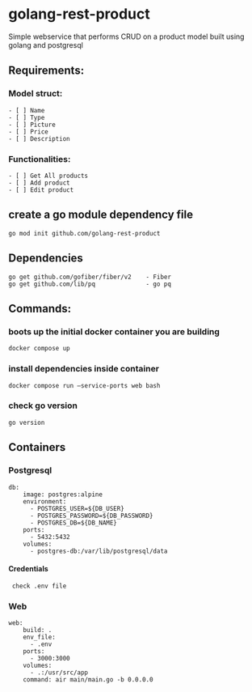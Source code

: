 # golang-rest-product
Simple webservice that performs CRUD on a product model built using golang and postgresql

## Requirements:
### Model struct:
    - [ ] Name
    - [ ] Type
    - [ ] Picture
    - [ ] Price
    - [ ] Description

### Functionalities:
    - [ ] Get All products
    - [ ] Add product
    - [ ] Edit product



## create a go module dependency file
```go mod init github.com/golang-rest-product```

## Dependencies
```
go get github.com/gofiber/fiber/v2    - Fiber
go get github.com/lib/pq              - go pq
```


## Commands:
### boots up the initial docker container you are building
```docker compose up``` 		


### install dependencies inside container 
```docker compose run —service-ports web bash```

### check go version 
``` go version ```


## Containers
### Postgresql
```
db:
    image: postgres:alpine
    environment:
      - POSTGRES_USER=${DB_USER}
      - POSTGRES_PASSWORD=${DB_PASSWORD}
      - POSTGRES_DB=${DB_NAME}
    ports:
      - 5432:5432
    volumes:
      - postgres-db:/var/lib/postgresql/data
```      

#### Credentials
``` check .env file```

### Web
```
web:
    build: .
    env_file:
      - .env
    ports:
      - 3000:3000
    volumes:
      - .:/usr/src/app
    command: air main/main.go -b 0.0.0.0
```